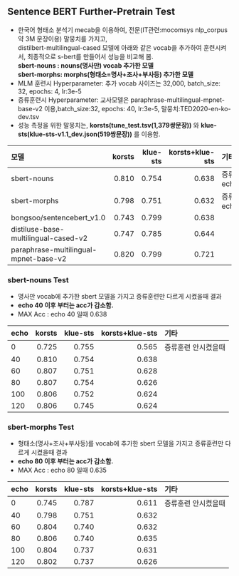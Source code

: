 ## Sentence BERT Further-Pretrain Test
- 한국어 형태소 분석기 mecab을 이용하여, 전문(IT관련:mocomsys nlp_corpus 약 3M 문장이용) 말뭉치를 가지고, 
 <br> distilbert-multilingual-cased 모델에 아래와 같은 vocab을 추가하여 훈련시켜서, 최종적으로 s-bert를 만들어서 성능을  비교해 봄.
<br> **sbert-nouns : nouns(명사만) vocab 추가한 모델**
<br> **sbert-morphs: morphs(형태소=명사+조사+부사등) 추가한 모델**
- MLM 훈련시 Hyperparameter: 추가 vocab 사이즈는 32,000, batch_size: 32, epochs: 4, lr:3e-5
- 증류훈련시 Hyperparameter: 교사모델은 paraphrase-multilingual-mpnet-base-v2 이용,batch_size:32, epochs: 40, lr:3e-5, 말뭉치:TED2020-en-ko-dev.tsv
- 성능 측정을 위한 말뭉치는, **korsts(tune_test.tsv(1,379쌍문장))** 와 **klue-sts(klue-sts-v1.1_dev.json(519쌍문장))** 를 이용함.

|모델     |korsts|klue-sts|korsts+klue-sts|기타          |
|:--------|------:|--------:|--------------:|:-----------------|
|sbert-nouns|0.810|0.754|0.638|증류훈련 echo:40|
|sbert-morphs|0.798|0.751|0.632|증류훈련 echo:40|
|bongsoo/sentencebert_v1.0|0.743|0.799|0.638||
|distiluse-base-multilingual-cased-v2|0.747|0.785|0.644||
|paraphrase-multilingual-mpnet-base-v2|0.820|0.799|0.721||

### sbert-nouns Test
- 명사만 vocab에 추가한 sbert 모델을 가지고 증류훈련만 다르게 시켰을때 결과 
- **echo 40 이후 부터는 acc가 감소함.**
- MAX Acc : echo 40 일때 0.638
 
|echo     |korsts|klue-sts|korsts+klue-sts|기타          |
|:--------|------:|--------:|--------------:|:-----------------|
|0|0.725|0.755|0.565|증류훈련 안시켰을때|
|40|0.810|0.754|0.638|     |
|60|0.807|0.751|0.628||
|80|0.807|0.754|0.626||
|100|0.806|0.752|0.624||
|120|0.806|0.745|0.624||

### sbert-morphs Test
- 형태소(명사+조사+부사등)를 vocab에 추가한 sbert 모델을 가지고 증류훈련만 다르게 시켰을때 결과 
- **echo 80 이후 부터는 acc가 감소함.**
- MAX Acc : echo 80 일때 0.635

|echo     |korsts|klue-sts|korsts+klue-sts|기타          |
|:--------|------:|--------:|--------------:|:-----------------|
|0|0.745|0.787|0.611|증류훈련 안시켰을때|
|40|0.798|0.751|0.632|     |
|60|0.804|0.740|0.632||
|80|0.806|0.740|0.635||
|100|0.804|0.737|0.631||
|120|0.802|0.737|0.626||

